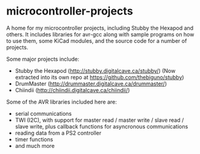 microcontroller-projects
========================

A home for my microcontroller projects, including Stubby the Hexapod and others.  It includes libraries for avr-gcc along with sample programs on how to use them, some KiCad modules, and the source code for a number of projects.

Some major projects include:
 * Stubby the Hexapod (http://stubby.digitalcave.ca/stubby/) (Now extracted into its own repo at https://github.com/thebiguno/stubby)
 * DrumMaster (http://drummaster.digitalcave.ca/drummaster/)
 * Chiindii (http://chiindii.digitalcave.ca/chiindii/)

Some of the AVR libraries included here are:
 * serial communications
 * TWI (I2C), with support for master read / master write / slave read / slave write, plus callback functions for asyncronous communications
 * reading data from a PS2 controller
 * timer functions
 * and much more
